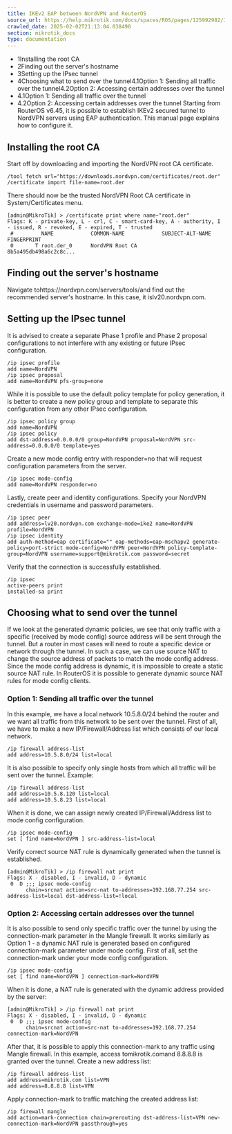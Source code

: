 ```yaml
---
title: IKEv2 EAP between NordVPN and RouterOS
source_url: https://help.mikrotik.com/docs/spaces/ROS/pages/125992982/IKEv2+EAP+between+NordVPN+and+RouterOS,
crawled_date: 2025-02-02T21:13:04.038490
section: mikrotik_docs
type: documentation
---
```


* 1Installing the root CA
* 2Finding out the server's hostname
* 3Setting up the IPsec tunnel
* 4Choosing what to send over the tunnel4.1Option 1: Sending all traffic over the tunnel4.2Option 2: Accessing certain addresses over the tunnel
* 4.1Option 1: Sending all traffic over the tunnel
* 4.2Option 2: Accessing certain addresses over the tunnel
Starting from RouterOS v6.45, it is possible to establish IKEv2 secured tunnel to NordVPN servers using EAP authentication. This manual page explains how to configure it.
## Installing the root CA
Start off by downloading and importing the NordVPN root CA certificate.
```
/tool fetch url="https://downloads.nordvpn.com/certificates/root.der"
/certificate import file-name=root.der
```
There should now be the trusted NordVPN Root CA certificate in System/Certificates menu.
```
[admin@MikroTik] > /certificate print where name~"root.der"
Flags: K - private-key, L - crl, C - smart-card-key, A - authority, I - issued, R - revoked, E - expired, T - trusted 
 #         NAME            COMMON-NAME            SUBJECT-ALT-NAME                                         FINGERPRINT           
 0       T root.der_0      NordVPN Root CA                                                                 8b5a495db498a6c2c8c...
```
## Finding out the server's hostname
Navigate tohttps://nordvpn.com/servers/tools/and find out the recommended server's hostname. In this case, it islv20.nordvpn.com.
## Setting up the IPsec tunnel
It is advised to create a separate Phase 1 profile and Phase 2 proposal configurations to not interfere with any existing or future IPsec configuration.
```
/ip ipsec profile
add name=NordVPN
/ip ipsec proposal
add name=NordVPN pfs-group=none
```
While it is possible to use the default policy template for policy generation, it is better to create a new policy group and template to separate this configuration from any other IPsec configuration.
```
/ip ipsec policy group
add name=NordVPN
/ip ipsec policy
add dst-address=0.0.0.0/0 group=NordVPN proposal=NordVPN src-address=0.0.0.0/0 template=yes
```
Create a new mode config entry with responder=no that will request configuration parameters from the server.
```
/ip ipsec mode-config
add name=NordVPN responder=no
```
Lastly, create peer and identity configurations. Specify your NordVPN credentials in username and password parameters.
```
/ip ipsec peer
add address=lv20.nordvpn.com exchange-mode=ike2 name=NordVPN profile=NordVPN
/ip ipsec identity
add auth-method=eap certificate="" eap-methods=eap-mschapv2 generate-policy=port-strict mode-config=NordVPN peer=NordVPN policy-template-group=NordVPN username=support@mikrotik.com password=secret
```
Verify that the connection is successfully established.
```
/ip ipsec
active-peers print
installed-sa print
```
## Choosing what to send over the tunnel
If we look at the generated dynamic policies, we see that only traffic with a specific (received by mode config) source address will be sent through the tunnel. But a router in most cases will need to route a specific device or network through the tunnel. In such a case, we can use source NAT to change the source address of packets to match the mode config address. Since the mode config address is dynamic, it is impossible to create a static source NAT rule. In RouterOS it is possible to generate dynamic source NAT rules for mode config clients.
### Option 1: Sending all traffic over the tunnel
In this example, we have a local network 10.5.8.0/24 behind the router and we want all traffic from this network to be sent over the tunnel. First of all, we have to make a new IP/Firewall/Address list which consists of our local network.
```
/ip firewall address-list
add address=10.5.8.0/24 list=local
```
It is also possible to specify only single hosts from which all traffic will be sent over the tunnel. Example:
```
/ip firewall address-list
add address=10.5.8.120 list=local
add address=10.5.8.23 list=local
```
When it is done, we can assign newly created IP/Firewall/Address list to mode config configuration.
```
/ip ipsec mode-config
set [ find name=NordVPN ] src-address-list=local
```
Verify correct source NAT rule is dynamically generated when the tunnel is established.
```
[admin@MikroTik] > /ip firewall nat print 
Flags: X - disabled, I - invalid, D - dynamic 
 0  D ;;; ipsec mode-config
      chain=srcnat action=src-nat to-addresses=192.168.77.254 src-address-list=local dst-address-list=!local
```
### Option 2: Accessing certain addresses over the tunnel
It is also possible to send only specific traffic over the tunnel by using the connection-mark parameter in the Mangle firewall. It works similarly as Option 1 - a dynamic NAT rule is generated based on configured connection-mark parameter under mode config.
First of all, set the connection-mark under your mode config configuration.
```
/ip ipsec mode-config
set [ find name=NordVPN ] connection-mark=NordVPN
```
When it is done, a NAT rule is generated with the dynamic address provided by the server:
```
[admin@MikroTik] > /ip firewall nat print 
Flags: X - disabled, I - invalid, D - dynamic 
 0  D ;;; ipsec mode-config
      chain=srcnat action=src-nat to-addresses=192.168.77.254 connection-mark=NordVPN
```
After that, it is possible to apply this connection-mark to any traffic using Mangle firewall. In this example, access tomikrotik.comand 8.8.8.8 is granted over the tunnel.
Create a new address list:
```
/ip firewall address-list
add address=mikrotik.com list=VPN
add address=8.8.8.8 list=VPN
```
Apply connection-mark to traffic matching the created address list:
```
/ip firewall mangle
add action=mark-connection chain=prerouting dst-address-list=VPN new-connection-mark=NordVPN passthrough=yes
```